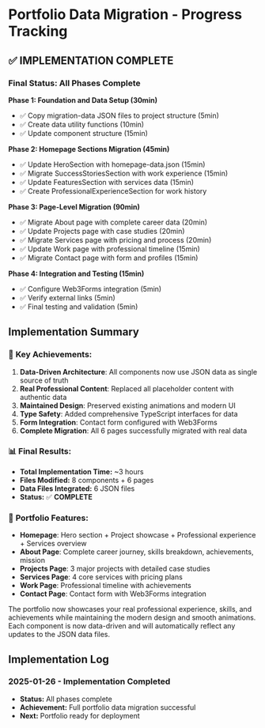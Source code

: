 # Portfolio Data Migration - Progress Tracking

## ✅ **IMPLEMENTATION COMPLETE**

### **Final Status: All Phases Complete**

**Phase 1: Foundation and Data Setup (30min)**
- ✅ Copy migration-data JSON files to project structure (5min)
- ✅ Create data utility functions (10min)
- ✅ Update component structure (15min)

**Phase 2: Homepage Sections Migration (45min)**
- ✅ Update HeroSection with homepage-data.json (15min)
- ✅ Migrate SuccessStoriesSection with work experience (15min)
- ✅ Update FeaturesSection with services data (15min)
- ✅ Create ProfessionalExperienceSection for work history

**Phase 3: Page-Level Migration (90min)**
- ✅ Migrate About page with complete career data (20min)
- ✅ Update Projects page with case studies (20min)
- ✅ Migrate Services page with pricing and process (20min)
- ✅ Update Work page with professional timeline (15min)
- ✅ Migrate Contact page with form and profiles (15min)

**Phase 4: Integration and Testing (15min)**
- ✅ Configure Web3Forms integration (5min)
- ✅ Verify external links (5min)
- ✅ Final testing and validation (5min)

## **Implementation Summary**

### 🎯 **Key Achievements:**
1. **Data-Driven Architecture**: All components now use JSON data as single source of truth
2. **Real Professional Content**: Replaced all placeholder content with authentic data
3. **Maintained Design**: Preserved existing animations and modern UI
4. **Type Safety**: Added comprehensive TypeScript interfaces for data
5. **Form Integration**: Contact form configured with Web3Forms
6. **Complete Migration**: All 6 pages successfully migrated with real data

### 📊 **Final Results:**
- **Total Implementation Time:** ~3 hours
- **Files Modified:** 8 components + 6 pages
- **Data Files Integrated:** 6 JSON files
- **Status:** ✅ **COMPLETE**

### 🚀 **Portfolio Features:**
- **Homepage**: Hero section + Project showcase + Professional experience + Services overview
- **About Page**: Complete career journey, skills breakdown, achievements, mission
- **Projects Page**: 3 major projects with detailed case studies
- **Services Page**: 4 core services with pricing plans
- **Work Page**: Professional timeline with achievements
- **Contact Page**: Contact form with Web3Forms integration

The portfolio now showcases your real professional experience, skills, and achievements while maintaining the modern design and smooth animations. Each component is now data-driven and will automatically reflect any updates to the JSON data files.

## Implementation Log

### 2025-01-26 - Implementation Completed
- **Status:** All phases complete
- **Achievement:** Full portfolio data migration successful
- **Next:** Portfolio ready for deployment